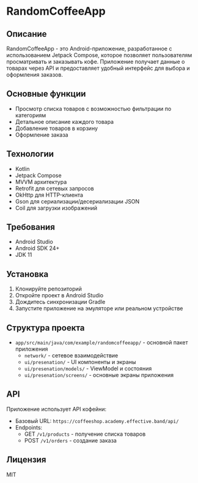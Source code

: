 # RandomCoffeeApp

## Описание
RandomCoffeeApp - это Android-приложение, разработанное с использованием Jetpack Compose, которое позволяет пользователям просматривать и заказывать кофе. Приложение получает данные о товарах через API и предоставляет удобный интерфейс для выбора и оформления заказов.

## Основные функции
- Просмотр списка товаров с возможностью фильтрации по категориям
- Детальное описание каждого товара
- Добавление товаров в корзину
- Оформление заказа

## Технологии
- Kotlin
- Jetpack Compose
- MVVM архитектура
- Retrofit для сетевых запросов
- OkHttp для HTTP-клиента
- Gson для сериализации/десериализации JSON
- Coil для загрузки изображений

## Требования
- Android Studio
- Android SDK 24+
- JDK 11

## Установка
1. Клонируйте репозиторий
2. Откройте проект в Android Studio
3. Дождитесь синхронизации Gradle
4. Запустите приложение на эмуляторе или реальном устройстве

## Структура проекта
- `app/src/main/java/com/example/randomcoffeeapp/` - основной пакет приложения
  - `network/` - сетевое взаимодействие
  - `ui/presenation/` - UI компоненты и экраны
  - `ui/presenation/models/` - ViewModel и состояния
  - `ui/presenation/screens/` - основные экраны приложения

## API
Приложение использует API кофейни:
- Базовый URL: `https://coffeeshop.academy.effective.band/api/`
- Endpoints:
  - GET `/v1/products` - получение списка товаров
  - POST `/v1/orders` - создание заказа

## Лицензия
MIT
